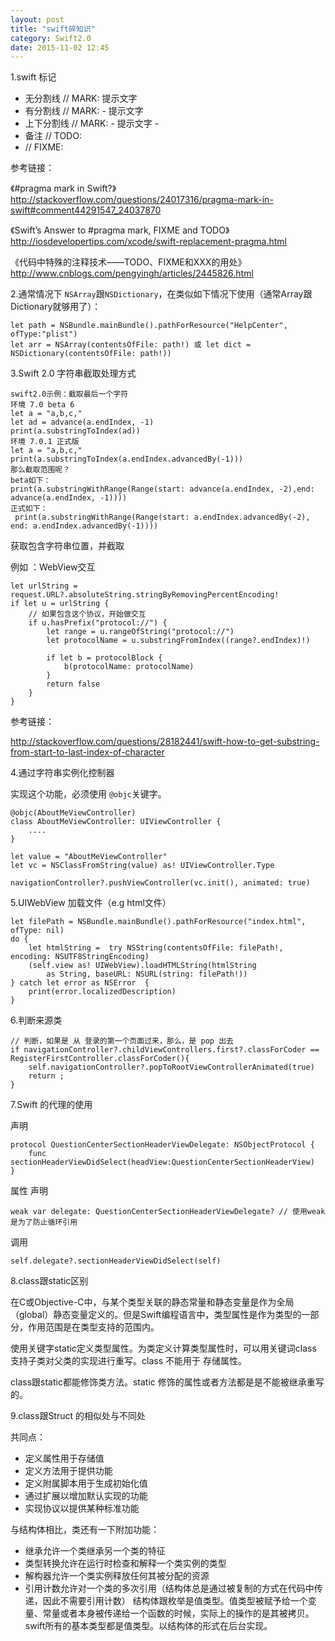 ```yaml
---
layout: post
title: "swift碎知识"
category: Swift2.0
date: 2015-11-02 12:45
---
```

1.swift 标记

* 无分割线 // MARK: 提示文字
* 有分割线 // MARK: - 提示文字 
* 上下分割线 // MARK: - 提示文字 -
* 备注 // TODO:
*  // FIXME: 

参考链接：

《#pragma mark in Swift?》<http://stackoverflow.com/questions/24017316/pragma-mark-in-swift#comment44291547_24037870>

《Swift’s Answer to #pragma mark, FIXME and TODO》<http://iosdevelopertips.com/xcode/swift-replacement-pragma.html>

《代码中特殊的注释技术——TODO、FIXME和XXX的用处》 <http://www.cnblogs.com/pengyingh/articles/2445826.html>

2.通常情况下 `NSArray`跟`NSDictionary`，在类似如下情况下使用（通常Array跟Dictionary就够用了）：

```
let path = NSBundle.mainBundle().pathForResource("HelpCenter", ofType:"plist")
let arr = NSArray(contentsOfFile: path!) 或 let dict = NSDictionary(contentsOfFile: path!))
```

3.Swift 2.0 字符串截取处理方式

```
swift2.0示例：截取最后一个字符
环境 7.0 beta 6
let a = "a,b,c,"
let ad = advance(a.endIndex, -1)
print(a.substringToIndex(ad))
环境 7.0.1 正式版
let a = "a,b,c,"
print(a.substringToIndex(a.endIndex.advancedBy(-1)))
那么截取范围呢？
beta如下：
print(a.substringWithRange(Range(start: advance(a.endIndex, -2),end: advance(a.endIndex, -1))))
正式如下：
 print(a.substringWithRange(Range(start: a.endIndex.advancedBy(-2), end: a.endIndex.advancedBy(-1))))
 ```
 
获取包含字符串位置，并截取

例如 ：WebView交互

```
let urlString = request.URL?.absoluteString.stringByRemovingPercentEncoding!
if let u = urlString {
    // 如果包含这个协议，开始做交互
    if u.hasPrefix("protocol://") {
        let range = u.rangeOfString("protocol://")
        let protocolName = u.substringFromIndex((range?.endIndex)!)
        
        if let b = protocolBlock {
            b(protocolName: protocolName)
        }
        return false
    }
}

```

参考链接：

http://stackoverflow.com/questions/28182441/swift-how-to-get-substring-from-start-to-last-index-of-character

4.通过字符串实例化控制器

实现这个功能，必须使用 `@objc`关键字。

```
@objc(AboutMeViewController) 
class AboutMeViewController: UIViewController {
	....
}
```

```
let value = "AboutMeViewController"
let vc = NSClassFromString(value) as! UIViewController.Type
                    
navigationController?.pushViewController(vc.init(), animated: true)
```

5.UIWebView 加载文件（e.g html文件）


```
let filePath = NSBundle.mainBundle().pathForResource("index.html", ofType: nil)
do {
    let htmlString =  try NSString(contentsOfFile: filePath!, encoding: NSUTF8StringEncoding)
    (self.view as! UIWebView).loadHTMLString(htmlString
        as String, baseURL: NSURL(string: filePath!))
} catch let error as NSError  {
    print(error.localizedDescription)
}
```
6.判断来源类

```
// 判断，如果是 从 登录的第一个页面过来，那么，是 pop 出去
if navigationController?.childViewControllers.first?.classForCoder == RegisterFirstController.classForCoder(){
    self.navigationController?.popToRootViewControllerAnimated(true)
    return ;
}
```
7.Swift 的代理的使用

声明
```
protocol QuestionCenterSectionHeaderViewDelegate: NSObjectProtocol {
    func sectionHeaderViewDidSelect(headView:QuestionCenterSectionHeaderView)
}
```

属性 声明

```
weak var delegate: QuestionCenterSectionHeaderViewDelegate? // 使用weak是为了防止循环引用

```

调用

```
self.delegate?.sectionHeaderViewDidSelect(self)
```

8.class跟static区别

在C或Objective-C中，与某个类型关联的静态常量和静态变量是作为全局（global）静态变量定义的。但是Swift编程语言中，类型属性是作为类型的一部分，作用范围是在类型支持的范围内。

使用关键字static定义类型属性。为类定义计算类型属性时，可以用关键词class 支持子类对父类的实现进行重写。class 不能用于 存储属性。

class跟static都能修饰类方法。static 修饰的属性或者方法都是是不能被继承重写的。

9.class跟Struct 的相似处与不同处

共同点：

* 定义属性用于存储值
* 定义方法用于提供功能
* 定义附属脚本用于生成初始化值
* 通过扩展以增加默认实现的功能
* 实现协议以提供某种标准功能

与结构体相比，类还有一下附加功能：

* 继承允许一个类继承另一个类的特征
* 类型转换允许在运行时检查和解释一个类实例的类型
* 解构器允许一个类实例释放任何其被分配的资源
* 引用计数允许对一个类的多次引用（结构体总是通过被复制的方式在代码中传递，因此不需要引用计数）
结构体跟枚举是值类型。值类型被赋予给一个变量、常量或者本身被传递给一个函数的时候，实际上的操作的是其被拷贝。swift所有的基本类型都是值类型。以结构体的形式在后台实现。

